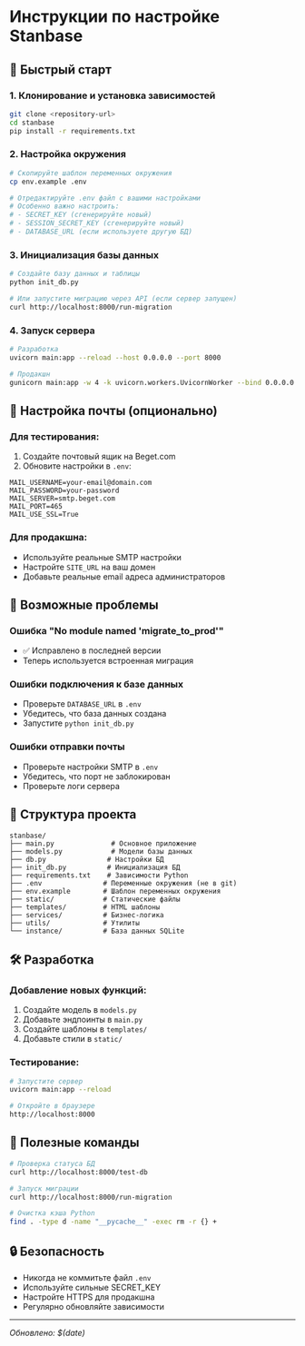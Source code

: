 # Инструкции по настройке Stanbase

## 🚀 Быстрый старт

### 1. Клонирование и установка зависимостей
```bash
git clone <repository-url>
cd stanbase
pip install -r requirements.txt
```

### 2. Настройка окружения
```bash
# Скопируйте шаблон переменных окружения
cp env.example .env

# Отредактируйте .env файл с вашими настройками
# Особенно важно настроить:
# - SECRET_KEY (сгенерируйте новый)
# - SESSION_SECRET_KEY (сгенерируйте новый)
# - DATABASE_URL (если используете другую БД)
```

### 3. Инициализация базы данных
```bash
# Создайте базу данных и таблицы
python init_db.py

# Или запустите миграцию через API (если сервер запущен)
curl http://localhost:8000/run-migration
```

### 4. Запуск сервера
```bash
# Разработка
uvicorn main:app --reload --host 0.0.0.0 --port 8000

# Продакшн
gunicorn main:app -w 4 -k uvicorn.workers.UvicornWorker --bind 0.0.0.0:8000
```

## 📧 Настройка почты (опционально)

### Для тестирования:
1. Создайте почтовый ящик на Beget.com
2. Обновите настройки в `.env`:
```env
MAIL_USERNAME=your-email@domain.com
MAIL_PASSWORD=your-password
MAIL_SERVER=smtp.beget.com
MAIL_PORT=465
MAIL_USE_SSL=True
```

### Для продакшна:
- Используйте реальные SMTP настройки
- Настройте `SITE_URL` на ваш домен
- Добавьте реальные email адреса администраторов

## 🔧 Возможные проблемы

### Ошибка "No module named 'migrate_to_prod'"
- ✅ Исправлено в последней версии
- Теперь используется встроенная миграция

### Ошибки подключения к базе данных
- Проверьте `DATABASE_URL` в `.env`
- Убедитесь, что база данных создана
- Запустите `python init_db.py`

### Ошибки отправки почты
- Проверьте настройки SMTP в `.env`
- Убедитесь, что порт не заблокирован
- Проверьте логи сервера

## 📁 Структура проекта

```
stanbase/
├── main.py              # Основное приложение
├── models.py            # Модели базы данных
├── db.py               # Настройки БД
├── init_db.py          # Инициализация БД
├── requirements.txt    # Зависимости Python
├── .env               # Переменные окружения (не в git)
├── env.example        # Шаблон переменных окружения
├── static/            # Статические файлы
├── templates/         # HTML шаблоны
├── services/          # Бизнес-логика
├── utils/             # Утилиты
└── instance/          # База данных SQLite
```

## 🛠️ Разработка

### Добавление новых функций:
1. Создайте модель в `models.py`
2. Добавьте эндпоинты в `main.py`
3. Создайте шаблоны в `templates/`
4. Добавьте стили в `static/`

### Тестирование:
```bash
# Запустите сервер
uvicorn main:app --reload

# Откройте в браузере
http://localhost:8000
```

## 📝 Полезные команды

```bash
# Проверка статуса БД
curl http://localhost:8000/test-db

# Запуск миграции
curl http://localhost:8000/run-migration

# Очистка кэша Python
find . -type d -name "__pycache__" -exec rm -r {} +
```

## 🔒 Безопасность

- Никогда не коммитьте файл `.env`
- Используйте сильные SECRET_KEY
- Настройте HTTPS для продакшна
- Регулярно обновляйте зависимости

---
*Обновлено: $(date)* 